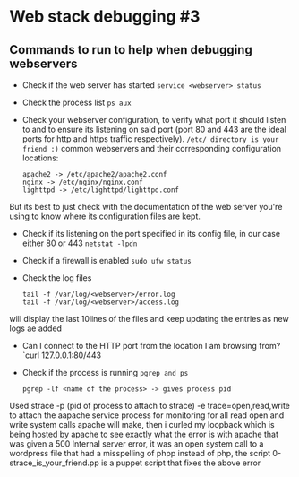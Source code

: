 #  Web stack debugging #3

## Commands to run to help when debugging webservers

* Check if the web server has started
	`service <webserver> status`

* Check the process list
	`ps aux`

* Check your webserver configuration, to verify what port it should listen to and to ensure its listening on said port (port 80 and 443 are the ideal ports for http and https traffic respectively).
	`/etc/ directory is your friend :)` common webservers and their corresponding configuration locations:
	```
	apache2 -> /etc/apache2/apache2.conf
	nginx -> /etc/nginx/nginx.conf
	lighttpd -> /etc/lighttpd/lighttpd.conf
	```
But its best to just check with the documentation of the web server you're using to know where its configuration files are kept.

* Check if its listening on the port specified in its config file, in our case either 80 or 443
	`netstat -lpdn`

* Check if a firewall is enabled
	`sudo ufw status`

* Check the log files
	```
	tail -f /var/log/<webserver>/error.log
	tail -f /var/log/<webserver>/access.log
	```
will display the last 10lines of the files and keep updating the entries as new logs ae added

* Can I connect to the HTTP port from the location I am browsing from?
	`curl 127.0.0.1:80/443<port for http traffic>

* Check if the process is running
	`pgrep and ps`
	```
	pgrep -lf <name of the process> -> gives process pid
	```

Used strace -p (pid of process to attach to strace) -e trace=open,read,write  to attach the aapache service process for monitoring for all read open and write system calls apache will make, then i curled my loopback which is being hosted by apache to see exactly what the error is with apache that was given a 500 Internal server error, it was an open system call to a wordpress file that had a misspelling of phpp instead of php, the script 0-strace_is_your_friend.pp is a puppet script that fixes the above error
